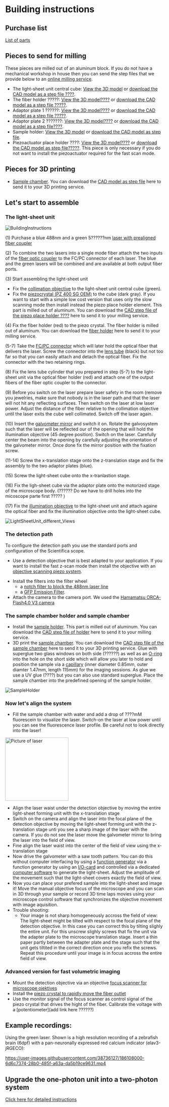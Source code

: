 # Building instructions

## Purchase list

[List of parts](Partlist.md)



## Pieces to send for milling
    
    
These pieces are  milled out of an aluminum block. If you do not have a mechanical workshop in house then you can send the step files that we provide below to an [online milling service](https://xometry.eu/fr/usinage-cnc-fraisage-cnc/). 
* The light-sheet unit central cube: [View the 3D model](CAD_models/Cube.stl) or [download the CAD model as a step file ????](CAD_models/Cube.stp).
* The fiber holder  ?????: [View the 3D model????](CAD_models/FiberHolder.stl) or [download the CAD model as a step file ?????](CAD_models/FiberHolder.stp).
* Adaptor plate 1 ??????: [View the 3D model????](CAD_models/AdaptorPlate1.stl) or  [download the CAD model as a step file ?????](CAD_models/AdaptorPlate1.stl).
* Adaptor plate 2 ???????: [View the 3D model????](CAD_models/AdaptorPlate2.stl) or  [download the CAD model as a step file????](CAD_models/AdaptorPlate2.stl).
* Sample holder: [View the 3D model](CAD_models/SampleHolder.stl) or [download the CAD model as step file](CAD_models/SampleHolder.stp).
* Piezoactuator place holder ????: [View the 3D model????](PiezoactuatorPlaceHolder.stl) or [download the CAD model as step file?????](CAD_models/PiezoactuatorPlaceHolder.stp). This piece is only necessary if you do not want to install the piezoactuator required for the fast scan mode.
    


## Pieces for 3D printing
* [Sample chamber](CAD_models/SampleChamber.stl). You can download the [CAD model as step file](CAD_models/SampleHolder.stp) here to send it to your 3D printing service. 


## Let's start to assemble

### The light-sheet unit

![BuildingInstructions](https://user-images.githubusercontent.com/38736127/178075149-4b1e094c-851a-4eff-bd80-95e90b93983e.png)


(1) Purchase a blue 488nm and a green 5??????nm [laser with prealigned fiber coupler](https://github.com/vbormuth/OLU/files/9057780/WEBSITE-Datasheet-LBX-488.pdf)

(2) To combine the two lasers into a single mode fiber attach the two inputs of the [fiber optic coupler](https://www.thorlabs.com/thorproduct.cfm?partnumber=TW470R5F2) to the FC/PC connector of each laser. The blue and the green lasers will be combined and are available at both output fiber ports. 

(3) Start assembling the light-sheet unit
* Fix the [collimation objective](https://www.micro-shop.zeiss.com/en/us/shop/objectives/420330-9901-000/Objective-EC-Plan-Neofluar-5x-0.16-M27) to the light-sheet unit central cube (green). 
* Fix the [piezocrystal (PZ 400 SG OEM)](https://www.piezosystem.com/product/pz-400-oem/) to the cube (dark gray). If you want to start with a simple low cost version that uses only the slow scanning mode then install instead the piezo place holder element. This part is milled out of aluminum. You can download the [CAD step file of the piezo place holder ????](CAD_models/PiezoPlaceHolder.stp) here to send it to your milling service. 

(4) Fix the fiber holder (red) to the piezo crystal. The fiber holder is milled out of aluminum. You can download the [fiber holder](CAD_models/FiberHolder.stp) here to send it to your milling service. 


(5-7) Take the [FC/PC connector](https://www.thorlabs.com/thorproduct.cfm?partnumber=SM05FC#ad-image-0) which will later hold the optical fiber that delivers the laser. Screw the connector into the [lens tube](https://www.thorlabs.com/thorproduct.cfm?partnumber=SM05M10) (black) but not too far so that you can easily attach and detach the optical fiber. Fix the connector with the two retaining rings.

(8) Fix the lens tube cylinder that you prepared in step (5-7) to the light-sheet unit via the optical fiber holder (red) and attach one of the output fibers of the fiber optic coupler to the connector. 

(9) Before you switch on the laser prepare laser safety in the room (remove you jewelries, make sure that nobody is in the laser path and that the laser will not hit any reflecting surfaces. Then switch on the laser at low laser power. Adjust the distance of the fiber relative to the collimation objective until the laser exits the cube well collimated. Switch off the laser again. 

(10) Insert the [galvometer mirror](https://www.thorlabs.com/thorproduct.cfm?partnumber=GVS011) and switch it on. Rotate the galvosystem such that the laser will be reflected our of the opening that will hold the illumination objective (45 degree position). Switch on the laser. Carefully center the beam into the opening by carefully adjusting the orientation of the galvometer mirror. Once done fix the mirror position with the fixation screw. 

(11-14) Screw the x-translation stage onto the z-translation stage and fix the assembly to the two adaptor plates (blue).

(15) Screw the light-sheet cube onto the x-tranlastion stage. 

(16) Fix the ligh-sheet cube via the adaptor plate onto the motorized stage of the microscope body. (?????? Do we have to drill holes into the micoscope parte first ????? )

(17) Fix the [illumination objective](https://www.micro-shop.zeiss.com/en/us/shop/objectives/420330-9901-000/Objective-EC-Plan-Neofluar-5x-0.16-M27) to the light-sheet unit and attach againe the optical fiber and fix the illumination objective onto the light-sheet cube. 


![LightSheetUnit_different_Views](https://user-images.githubusercontent.com/38736127/175005382-7465c87b-a4d5-4bc8-8349-bc513ecaa548.png)


### The detection path

To configure the detection path you use the standard ports and configuration of the Scientifica scope. 

* Use a detection objective that is best adapted to your application. If you want to install the fast z-scan mode then install the objective with an [objective scanning piezo system](https://www.pifrance.fr/fr/produits/platines-de-nanopositionnement-a-structure-deformable/support-objectif-pifoc-et-scanners-pinano-pour-la-microscopie/p-725-pifoc-objective-scanner-with-long-travel-range-200375/). 
<!--- We used an [Olympus 20x objective](https://www.thorlabs.com/catalogpages/Obsolete/2019/N60XW-PF.pdf) in combination with a lens of 150mm focal length as [tube lens](https://www.thorlabs.com/thorproduct.cfm?partnumber=AC254-150-A) to reduce the magnification to 16x for the imaging system. --->
* Install the filters into the filter wheel
     * a [notch filter to block the 488nm laser line](https://www.thorlabs.com/thorproduct.cfm?partnumber=NF488-15)
     * a [GFP Emission Filter](https://www.thorlabs.com/thorproduct.cfm?partnumber=MF525-39). 
* Attach the camera to the camera port. We used the [Hamamatsu ORCA-Flash4.0 V3 camera](https://www.hamamatsu.com/content/dam/hamamatsu-photonics/sites/documents/99_SALES_LIBRARY/sys/SCAS0134E_C13440-20CU_tec.pdf)




### The sample chamber holder and sample chamber

* Install the [sample holder](CAD_models/SampleHolder.stl). This part is milled out of aluminum. You can download the [CAD step file of holder](CAD_models/SampleHolder.stp) here to send it to your milling service.
* 3D print the [sample chamber](CAD_models/SampleChamber.stl). You can download the [CAD step file of the sample chamber](CAD_models/SampleHolder.stp) here to send it to your 3D printing service. Glue with superglue two glass windows on both side (??????) as well as an [O-ring](https://www.oring.fr/joint-torique/22-1.html?search_query=&results=45) into the hole on the short side which will allow you later to hold and position the sample via a [capillary](https://www.alphalabs.co.uk/5-000-2050) (inner diameter 0.85mm, outer diamter 1.47mm, length 115mm) for the imaging sessions. As glue we use a UV glue (????) but you can also use standard superglue. Place the sample chamber into the predefined opening of the sample holder. 

![SampleHolder](https://user-images.githubusercontent.com/38736127/178137631-2c89b6cf-9c1a-4c7f-b7f9-2d27c1fac82d.png)



<!--- https://www.fishersci.fi/shop/products/plunger-acura-capillary-micropipettes/p-8481034 --->



### Now let's align the system
* Fill the sample chamber with water and add a drop of ????mM fluorescein to visualize the laser. Switch-on the laser at low power until you can see the fluorescence laser profile. Be careful not to look directly into the laser!

<img width="200" alt="Picture of laser" src="https://user-images.githubusercontent.com/38736127/186088660-4590242d-2d1e-4357-8bcd-4d5d63d3d97d.jpg">

* Align the laser waist under the detection objective by moving the entire light-sheet forming unit with the x-translation stage
* Switch on the camera and align the laser into the focal plane of the detection objective by moving the light-sheet forming unit with the z-translation stage unti you see a sharp image of the laser with the camera. If you do not see the laser move the galvometer mirror to bring the laser into the field of view.
* Fine align the laser waist into the center of the field of view using the x-translation stage
* Now drive the galvometer with a saw tooth pattern. You can do this without computer interfacing by using a [function generator]() via a function generator by using an [I/O-card]() and controlled via a dedicated [computer software](Software.md) to generate the light-sheet. Adjust the amplitude of the movement such that the light-sheet covers exactly the field of view. 
* Now you can place your prefered sample into the light-sheet and image it! Move the manual objective focus of the microscope and you can scan in 3D through your sample or record 3D time laps movies using your microscope control software that synchronizes the objective movement with image aquisition. 
* Trouble shooting: 
    * Your image is not sharp homogeneously accross the field of view: The light-sheet might be tilted with respect to the focal plane of the detection objective.  In this case you can correct this by tilting slighly the entire unit. For this unscrew slighly screws that fix the unit via the adapter plate to the microscope translation stage. Insert a thin paper partly between the adapter plate and the stage such that the unit gets tiltited in the correct direction once you refix the screws. Repeat this procedure until your image is in focus accross the entire field of view. 

### Advanced version for fast volumetric imaging

* Mount the detection objective via an objective [focus scanner for microscope ojektives](https://www.physikinstrumente.de/de/produkte/piezo-nanopositioniertische/pifoc-objektivscanner-pinano-probentische-fuer-die-mikroskopie/p-725xcde2-pifoc-objektivscanner-mit-langem-stellweg-412418521/)
* Install the [piezo crystal to rapidly move the fiber outlet](https://www.piezosystem.com/product/pz-400-oem/)
* Use the monitor signal of the focus scanner as control signal of the piezo crystal that drives the hight of the fiber. Calibrate the voltage with a [potentiometer](add link here ??????)


## Example recordings:

Using the green laser. Shown is a high resolution recording of a zebrafish brain (6dpf) with a pan-neuronally expressed red calcium indicator (elav3-jRGECO): 

https://user-images.githubusercontent.com/38736127/186108000-6d6c7374-28b0-485f-a63a-da5b19ce9631.mp4



## Upgrade the one-photon unit into a two-photon system


[Click here for detailed instructions](2P-upgrade.md)








